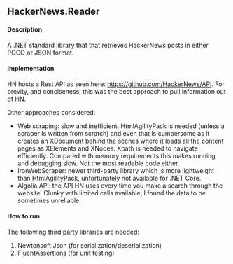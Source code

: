 ## HackerNews.Reader

#### Description
A .NET standard library that that retrieves HackerNews posts in either POCO or JSON format.

#### Implementation
HN hosts a Rest API as seen here: https://github.com/HackerNews/API. For brevity, and conciseness, this was the best approach to pull information out of HN. 

Other approaches considered:
- Web scraping: slow and inefficient. HtmlAgilityPack is needed (unless a scraper is written from scratch) and even that is cumbersome as it creates an XDocument behind the scenes where it loads all the content pages as XElements and XNodes. Xpath is needed to navigate efficiently. Compared with memory requirements this makes running and debugging slow. Not the most readable code either.
- IronWebScraper: newer third-party library which is more lightweight than HtmlAgilityPack, unfortunately not available for .NET Core.
- Algolia API: the API HN uses every time you make a search through the website. Clunky with limited calls available, I found the data to be sometimes unreliable.

#### How to run
The following third party libraries are needed:
1) Newtonsoft.Json (for serialization/deserialization)
2) FluentAssertions (for unit testing)



